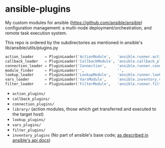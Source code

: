 ansible-plugins
===============

My custom modules for ansible (https://github.com/ansible/ansible) configuration management: 
a multi-node deployment/orchestration, and remote task execution system.

This repo is ordered by the subdirectories as mentioned in ansible's lib/ansible/utils/plugins.py
```python
action_loader     = PluginLoader('ActionModule',   'ansible.runner.action_plugins',     C.DEFAULT_ACTION_PLUGIN_PATH,           'action_plugins')
callback_loader   = PluginLoader('CallbackModule', 'ansible.callback_plugins',          C.DEFAULT_CALLBACK_PLUGIN_PATH,   'callback_plugins')
connection_loader = PluginLoader('Connection',     'ansible.runner.connection_plugins', C.DEFAULT_CONNECTION_PLUGIN_PATH, 'connection_plugins', aliases={'paramiko': 'paramiko_ssh'})
module_finder     = PluginLoader('',               '',                                  C.DEFAULT_MODULE_PATH,            'library')
lookup_loader     = PluginLoader('LookupModule',   'ansible.runner.lookup_plugins',     C.DEFAULT_LOOKUP_PLUGIN_PATH,     'lookup_plugins')
vars_loader       = PluginLoader('VarsModule',     'ansible.inventory.vars_plugins',    C.DEFAULT_VARS_PLUGIN_PATH,       'vars_plugins')
filter_loader     = PluginLoader('FilterModule',   'ansible.runner.filter_plugins',     C.DEFAULT_FILTER_PLUGIN_PATH,     'filter_plugins')
```

+ `action_plugins/`
+ `callback_plugins/`
+ `connection_plugins/`
+ `library/`    (action modules, those which get transferred and executed to the target host)
+ `lookup_plugins/`
+ `vars_plugins/`
+ `filter_plugins/`
+ `inventory_plugins`    (No part of ansible's base code; [as described in ansible's api docs](https://github.com/ansible/ansible/blob/devel/docsite/latest/rst/api.rst#external-inventory-scripts))
